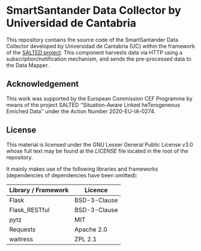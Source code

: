 # SmartSantander Data Collector by Universidad de Cantabria
This repository contains the source code of the SmartSantander Data Collector developed by Universidad de Cantabria (UC) within the framework of the [SALTED project](https://salted-project.eu/). This component harvests data via HTTP using a subscription/notification mechanism, and sends the pre-processed data to the Data Mapper.

## Acknowledgement
This work was supported by the European Commission CEF Programme by means of the project SALTED ‘‘Situation-Aware Linked heTerogeneous Enriched Data’’ under the Action Number 2020-EU-IA-0274.

## License
This material is licensed under the GNU Lesser General Public License v3.0 whose full text may be found at the *LICENSE* file located in the root of the repository.

It mainly makes use of the following libraries and frameworks (dependencies of dependencies have been omitted):

| Library / Framework |   Licence    |
|---------------------|--------------|
| Flask          | BSD-3-Clause          |
| Flask_RESTful          | BSD-3-Clause          |
| pytz             | MIT          |
| Requests                 | Apache 2.0          |
| waitress          | ZPL 2.1     |
